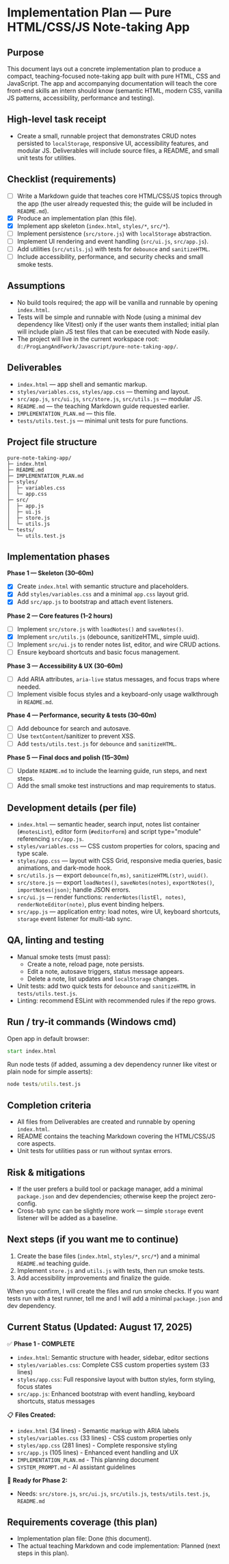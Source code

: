 # Implementation Plan — Pure HTML/CSS/JS Note-taking App

Purpose
-------
This document lays out a concrete implementation plan to produce a compact, teaching-focused note-taking app built with pure HTML, CSS and JavaScript. The app and accompanying documentation will teach the core front-end skills an intern should know (semantic HTML, modern CSS, vanilla JS patterns, accessibility, performance and testing).

High-level task receipt
-----------------------
- Create a small, runnable project that demonstrates CRUD notes persisted to `localStorage`, responsive UI, accessibility features, and modular JS. Deliverables will include source files, a README, and small unit tests for utilities.

Checklist (requirements)
------------------------
- [ ] Write a Markdown guide that teaches core HTML/CSS/JS topics through the app (the user already requested this; the guide will be included in `README.md`).
- [x] Produce an implementation plan (this file).
- [x] Implement app skeleton (`index.html`, `styles/*`, `src/*`).
- [ ] Implement persistence (`src/store.js`) with `localStorage` abstraction.
- [ ] Implement UI rendering and event handling (`src/ui.js`, `src/app.js`).
- [ ] Add utilities (`src/utils.js`) with tests for `debounce` and `sanitizeHTML`.
- [ ] Include accessibility, performance, and security checks and small smoke tests.

Assumptions
-----------
- No build tools required; the app will be vanilla and runnable by opening `index.html`.
- Tests will be simple and runnable with Node (using a minimal dev dependency like Vitest) only if the user wants them installed; initial plan will include plain JS test files that can be executed with Node easily.
- The project will live in the current workspace root: `d:/ProgLangAndFwork/Javascript/pure-note-taking-app/`.

Deliverables
------------
- `index.html` — app shell and semantic markup.
- `styles/variables.css`, `styles/app.css` — theming and layout.
- `src/app.js`, `src/ui.js`, `src/store.js`, `src/utils.js` — modular JS.
- `README.md` — the teaching Markdown guide requested earlier.
- `IMPLEMENTATION_PLAN.md` — this file.
- `tests/utils.test.js` — minimal unit tests for pure functions.

Project file structure
----------------------
```
pure-note-taking-app/
├─ index.html
├─ README.md
├─ IMPLEMENTATION_PLAN.md
├─ styles/
│  ├─ variables.css
│  └─ app.css
├─ src/
│  ├─ app.js
│  ├─ ui.js
│  ├─ store.js
│  └─ utils.js
└─ tests/
   └─ utils.test.js
```



Implementation phases
---------------------
**Phase 1 — Skeleton (30–60m)**
- [x] Create `index.html` with semantic structure and placeholders.
- [x] Add `styles/variables.css` and a minimal `app.css` layout grid.
- [x] Add `src/app.js` to bootstrap and attach event listeners.

**Phase 2 — Core features (1–2 hours)**
- [ ] Implement `src/store.js` with `loadNotes()` and `saveNotes()`.
- [x] Implement `src/utils.js` (debounce, sanitizeHTML, simple uuid).
- [ ] Implement `src/ui.js` to render notes list, editor, and wire CRUD actions.
- [ ] Ensure keyboard shortcuts and basic focus management.

**Phase 3 — Accessibility & UX (30–60m)**
- [ ] Add ARIA attributes, `aria-live` status messages, and focus traps where needed.
- [ ] Implement visible focus styles and a keyboard-only usage walkthrough in `README.md`.

**Phase 4 — Performance, security & tests (30–60m)**
- [ ] Add debounce for search and autosave.
- [ ] Use `textContent`/sanitizer to prevent XSS.
- [ ] Add `tests/utils.test.js` for `debounce` and `sanitizeHTML`.

**Phase 5 — Final docs and polish (15–30m)**
- [ ] Update `README.md` to include the learning guide, run steps, and next steps.
- [ ] Add the small smoke test instructions and map requirements to status.

Development details (per file)
-----------------------------
- `index.html` — semantic header, search input, notes list container (`#notesList`), editor form (`#editorForm`) and script type="module" referencing `src/app.js`.
- `styles/variables.css` — CSS custom properties for colors, spacing and type scale.
- `styles/app.css` — layout with CSS Grid, responsive media queries, basic animations, and dark-mode hook.
- `src/utils.js` — export `debounce(fn,ms)`, `sanitizeHTML(str)`, `uuid()`.
- `src/store.js` — export `loadNotes()`, `saveNotes(notes)`, `exportNotes()`, `importNotes(json)`; handle JSON errors.
- `src/ui.js` — render functions: `renderNotes(listEl, notes)`, `renderNoteEditor(note)`, plus event binding helpers.
- `src/app.js` — application entry: load notes, wire UI, keyboard shortcuts, `storage` event listener for multi-tab sync.

QA, linting and testing
-----------------------
- Manual smoke tests (must pass):
  - Create a note, reload page, note persists.
  - Edit a note, autosave triggers, status message appears.
  - Delete a note, list updates and `localStorage` changes.
- Unit tests: add two quick tests for `debounce` and `sanitizeHTML` in `tests/utils.test.js`.
- Linting: recommend ESLint with recommended rules if the repo grows.

Run / try-it commands (Windows cmd)
---------------------------------
Open app in default browser:
```cmd
start index.html
```

Run node tests (if added, assuming a dev dependency runner like vitest or plain node for simple asserts):
```cmd
node tests/utils.test.js
```

Completion criteria
-------------------
- All files from Deliverables are created and runnable by opening `index.html`.
- README contains the teaching Markdown covering the HTML/CSS/JS core aspects.
- Unit tests for utilities pass or run without syntax errors.

Risk & mitigations
------------------
- If the user prefers a build tool or package manager, add a minimal `package.json` and dev dependencies; otherwise keep the project zero-config.
- Cross-tab sync can be slightly more work — simple `storage` event listener will be added as a baseline.

Next steps (if you want me to continue)
--------------------------------------
1. Create the base files (`index.html`, `styles/*`, `src/*`) and a minimal `README.md` teaching guide.
2. Implement `store.js` and `utils.js` with tests, then run smoke tests.
3. Add accessibility improvements and finalize the guide.

When you confirm, I will create the files and run smoke checks. If you want tests run with a test runner, tell me and I will add a minimal `package.json` and dev dependency.

Current Status (Updated: August 17, 2025)
-----------------------------------------
✅ **Phase 1 - COMPLETE**
- `index.html`: Semantic structure with header, sidebar, editor sections
- `styles/variables.css`: Complete CSS custom properties system (33 lines)  
- `styles/app.css`: Full responsive layout with button styles, form styling, focus states
- `src/app.js`: Enhanced bootstrap with event handling, keyboard shortcuts, status messages

📋 **Files Created:**
- `index.html` (34 lines) - Semantic markup with ARIA labels
- `styles/variables.css` (33 lines) - CSS custom properties only
- `styles/app.css` (281 lines) - Complete responsive styling
- `src/app.js` (105 lines) - Enhanced event handling and UX
- `IMPLEMENTATION_PLAN.md` - This planning document
- `SYSTEM_PROMPT.md` - AI assistant guidelines

🚧 **Ready for Phase 2:**
- Needs: `src/store.js`, `src/ui.js`, `src/utils.js`, `tests/utils.test.js`, `README.md`

Requirements coverage (this plan)
--------------------------------
- Implementation plan file: Done (this document).
- The actual teaching Markdown and code implementation: Planned (next steps in this plan).
